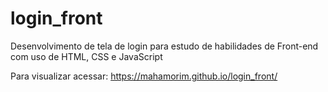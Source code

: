 # login_front

Desenvolvimento de tela de login para estudo de habilidades de Front-end com uso de HTML, CSS e JavaScript

Para visualizar acessar: https://mahamorim.github.io/login_front/
